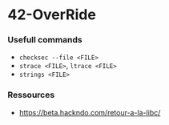 # 42-OverRide

### Usefull commands

- `checksec --file <FILE>`
- `strace <FILE>`, `ltrace <FILE>`
- `strings <FILE>`

### Ressources

- https://beta.hackndo.com/retour-a-la-libc/
